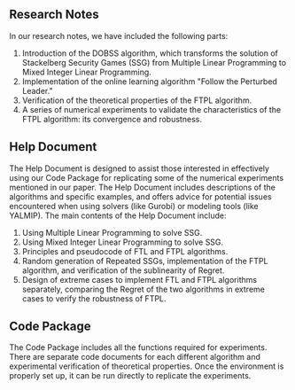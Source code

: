 ## Research Notes
In our research notes, we have included the following parts:

1. Introduction of the DOBSS algorithm, which transforms the solution of Stackelberg Security Games (SSG) from Multiple Linear Programming to Mixed Integer Linear Programming.
2. Implementation of the online learning algorithm "Follow the Perturbed Leader."
3. Verification of the theoretical properties of the FTPL algorithm.
4. A series of numerical experiments to validate the characteristics of the FTPL algorithm: its convergence and robustness.
## Help Document
The Help Document is designed to assist those interested in effectively using our Code Package for replicating some of the numerical experiments mentioned in our paper. The Help Document includes descriptions of the algorithms and specific examples, and offers advice for potential issues encountered when using solvers (like Gurobi) or modeling tools (like YALMIP). The main contents of the Help Document include:

1. Using Multiple Linear Programming to solve SSG.
2. Using Mixed Integer Linear Programming to solve SSG.
3. Principles and pseudocode of FTL and FTPL algorithms.
4. Random generation of Repeated SSGs, implementation of the FTPL algorithm, and verification of the sublinearity of Regret.
5. Design of extreme cases to implement FTL and FTPL algorithms separately, comparing the Regret of the two algorithms in extreme cases to verify the robustness of FTPL.
## Code Package
 The Code Package includes all the functions required for experiments. There are separate code documents for each different algorithm and experimental verification of theoretical properties. Once the environment is properly set up, it can be run directly to replicate the experiments.
